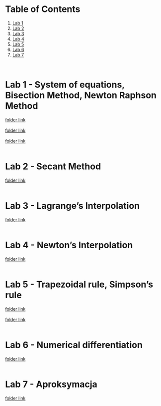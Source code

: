 # Table of Contents
1. [Lab 1](#lab1)
2. [Lab 2](#lab2)
3. [Lab 3](#lab3)
4. [Lab 4](#lab4)
5. [Lab 5](#lab5)
6. [Lab 6](#lab6)
7. [Lab 7](#lab7)

<br/>
 
# Lab 1 - System of equations, Bisection Method, Newton Raphson Method <a name="lab1"></a>
[folder link](https://github.com/roseannee/MN_Sem_4/tree/master/System%20of%20equations)<br/><br/>
[folder link](https://github.com/roseannee/MN_Sem_4/tree/master/Bisection%20Method)<br/><br/>
[folder link](https://github.com/roseannee/MN_Sem_4/tree/master/Newton%20Raphson%20Method)<br/><br/>

# Lab 2 - Secant Method <a name="lab2"></a>
[folder link](https://github.com/roseannee/MN_Sem_4/tree/master/Secant%20Method)<br/><br/>
 
# Lab 3 - Lagrange’s Interpolation <a name="lab3"></a>
[folder link](https://github.com/roseannee/MN_Sem_4/tree/master/Lagrange%E2%80%99s%20Interpolation)<br/><br/>

# Lab 4 - Newton’s Interpolation <a name="lab4"></a>
[folder link](https://github.com/roseannee/MN_Sem_4/tree/master/Newton%E2%80%99s%20Interpolation)<br/><br/>
 
# Lab 5 - Trapezoidal rule, Simpson’s rule <a name="lab5"></a>
[folder link](https://github.com/roseannee/MN_Sem_4/tree/master/Trapezoidal%20rule)<br/><br/>
[folder link](https://github.com/roseannee/MN_Sem_4/tree/master/Simpson%E2%80%99s%20rule)<br/><br/>

# Lab 6 - Numerical differentiation <a name="lab6"></a>
[folder link](https://github.com/roseannee/MN_Sem_4/tree/master/Numerical%20differentiation)<br/><br/>

# Lab 7 - Aproksymacja <a name="lab7"></a>
[folder link](https://github.com/roseannee/MN_Sem_4/tree/master/Aproksymacja)
